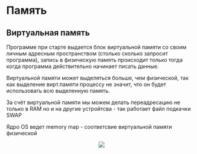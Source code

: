 # Память
## Виртуальная память
Программе при старте выдается блок виртуальной памяти со своим личным адресным пространством (столько сколько запросит программа), запись в физическую память происходит только тогда когда программа действительно начинает писать данные.     


Виртуальной памяти может выделяться больше, чем физической, так как выделение вирт.памяти процессу не значит, что он будет использовать всю выделенную память.     


За счёт виртуальной памяти мы можем делать переадресацию не только в RAM но и на другие устройтсва - так работает файл подкачки SWAP   


Ядро OS ведет memory map - соответсвие виртуальной памяти физической     

<p align="center">
<image src="https://github.com/LLlMEJIb87/LINUX/blob/main/%D0%9F%D0%B0%D0%BC%D1%8F%D1%82%D1%8C/Picture/virt_pamyat.PNG">
</p>
